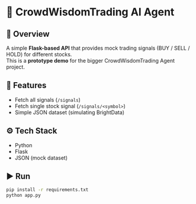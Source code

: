 # 🤖 CrowdWisdomTrading AI Agent

## 📌 Overview
A simple **Flask-based API** that provides mock trading signals (BUY / SELL / HOLD) for different stocks.  
This is a **prototype demo** for the bigger CrowdWisdomTrading Agent project.

## 🚀 Features
- Fetch all signals (`/signals`)
- Fetch single stock signal (`/signals/<symbol>`)
- Simple JSON dataset (simulating BrightData)

## ⚙️ Tech Stack
- Python
- Flask
- JSON (mock dataset)

## ▶️ Run
```bash
pip install -r requirements.txt
python app.py
